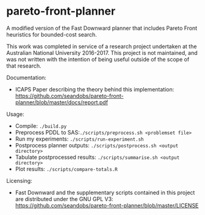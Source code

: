 # pareto-front-planner
A modified version of the Fast Downward planner that includes Pareto Front heuristics for bounded-cost search.

This work was completed in service of a research project undertaken at the Australian National University 2016-2017. This project is not maintained, and was not written with the intention of being useful outside of the scope of that research.

Documentation:
* ICAPS Paper describing the theory behind this implementation: https://github.com/seandobs/pareto-front-planner/blob/master/docs/report.pdf

Usage:
* Compile: `./build.py`
* Preprocess PDDL to SAS:`./scripts/preprocess.sh <problemset file>`
* Run my experiments: `./scripts/run-experiment.sh`
* Postprocess planner outputs: `./scripts/postprocess.sh <output directory>`
* Tabulate postprocessed results: `./scripts/summarise.sh <output directory>`
* Plot results: `./scripts/compare-totals.R`

Licensing:
* Fast Downward and the supplementary scripts contained in this project are distributed under the GNU GPL V3: https://github.com/seandobs/pareto-front-planner/blob/master/LICENSE
